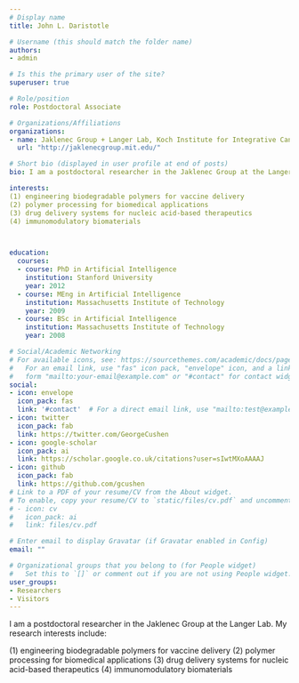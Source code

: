 ```yaml
---
# Display name
title: John L. Daristotle

# Username (this should match the folder name)
authors:
- admin

# Is this the primary user of the site?
superuser: true

# Role/position
role: Postdoctoral Associate

# Organizations/Affiliations
organizations:
- name: Jaklenec Group + Langer Lab, Koch Institute for Integrative Cancer Research at MIT
  url: "http://jaklenecgroup.mit.edu/"

# Short bio (displayed in user profile at end of posts)
bio: I am a postdoctoral researcher in the Jaklenec Group at the Langer Lab. My research interests include:

interests:
(1) engineering biodegradable polymers for vaccine delivery
(2) polymer processing for biomedical applications
(3) drug delivery systems for nucleic acid-based therapeutics
(4) immunomodulatory biomaterials



education:
  courses:
  - course: PhD in Artificial Intelligence
    institution: Stanford University
    year: 2012
  - course: MEng in Artificial Intelligence
    institution: Massachusetts Institute of Technology
    year: 2009
  - course: BSc in Artificial Intelligence
    institution: Massachusetts Institute of Technology
    year: 2008

# Social/Academic Networking
# For available icons, see: https://sourcethemes.com/academic/docs/page-builder/#icons
#   For an email link, use "fas" icon pack, "envelope" icon, and a link in the
#   form "mailto:your-email@example.com" or "#contact" for contact widget.
social:
- icon: envelope
  icon_pack: fas
  link: '#contact'  # For a direct email link, use "mailto:test@example.org".
- icon: twitter
  icon_pack: fab
  link: https://twitter.com/GeorgeCushen
- icon: google-scholar
  icon_pack: ai
  link: https://scholar.google.co.uk/citations?user=sIwtMXoAAAAJ
- icon: github
  icon_pack: fab
  link: https://github.com/gcushen
# Link to a PDF of your resume/CV from the About widget.
# To enable, copy your resume/CV to `static/files/cv.pdf` and uncomment the lines below.
# - icon: cv
#   icon_pack: ai
#   link: files/cv.pdf

# Enter email to display Gravatar (if Gravatar enabled in Config)
email: ""

# Organizational groups that you belong to (for People widget)
#   Set this to `[]` or comment out if you are not using People widget.
user_groups:
- Researchers
- Visitors
---
```


I am a postdoctoral researcher in the Jaklenec Group at the Langer Lab. My research interests include:

(1) engineering biodegradable polymers for vaccine delivery
(2) polymer processing for biomedical applications
(3) drug delivery systems for nucleic acid-based therapeutics
(4) immunomodulatory biomaterials
